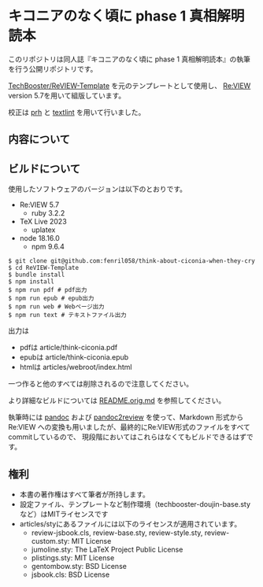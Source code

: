 # キコニアのなく頃に phase 1 真相解明読本

このリポジトリは同人誌『キコニアのなく頃に phase 1 真相解明読本』の執筆を行う公開リポジトリです。

[TechBooster/ReVIEW-Template](https://github.com/TechBooster/ReVIEW-Template/) を元のテンプレートとして使用し、
[Re:VIEW](https://github.com/kmuto/review) version 5.7を用いて組版しています。

校正は [prh](https://github.com/vvakame/prh) と [textlint](https://github.com/textlint/textlint) を用いて行いました。

## 内容について

## ビルドについて
使用したソフトウェアのバージョンは以下のとおりです。
- Re:VIEW 5.7
  - ruby 3.2.2
- TeX Live 2023
  - uplatex
- node 18.16.0
  - npm 9.6.4

```
$ git clone git@github.com:fenril058/think-about-ciconia-when-they-cry
$ cd ReVIEW-Template
$ bundle install
$ npm install
$ npm run pdf # pdf出力
$ npm run epub # epub出力
$ npm run web # Webページ出力
$ npm run text # テキストファイル出力
```

出力は
- pdfは article/think-ciconia.pdf
- epubは article/think-ciconia.epub
- htmlは articles/webroot/index.html

一つ作ると他のすべては削除されるので注意してください。

より詳細なビルドについては [README.orig.md](./README.orig.md) を参照してください。

執筆時には
[pandoc](https://pandoc.org/) および [pandoc2review](https://github.com/kmuto/pandoc2review) を使って、Markdown 形式から
 Re:VIEW への変換も用いましたが、最終的にRe:VIEW形式のファイルをすべてcommitしているので、
現段階においてはこれらはなくてもビルドできるはずです。

## 権利
 * 本書の著作権はすべて筆者が所持します。
 * 設定ファイル、テンプレートなど制作環境（techbooster-doujin-base.styなど）はMITライセンスです
 * articles/styにあるファイルには以下のライセンスが適用されています。
   * review-jsbook.cls, review-base.sty, review-style.sty, review-custom.sty: MIT License
   * jumoline.sty: The LaTeX Project Public License
   * plistings.sty: MIT License
   * gentombow.sty: BSD License
   * jsbook.cls: BSD License
